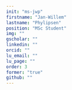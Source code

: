 ```yaml
---
init: "ms-jwp"
firstname: "Jan-Willem"
lastname: "Phylipsen"
position: "MSc Student"
img: ""
gscholar: ""
linkedin: ""
orcid: ""
lu_email: ""
lu_page: ""
order: 3
former: "true"
github: ""
---
```


